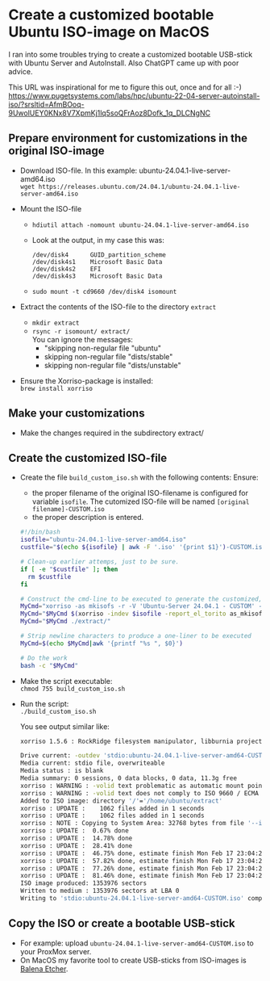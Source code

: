 # Create a customized bootable Ubuntu ISO-image on MacOS

I ran into some troubles trying to create a customized bootable USB-stick with Ubuntu Server and AutoInstall. Also ChatGPT came up with poor advice. 

This URL was inspirational for me to figure this out, once and for all :-)<br>
https://www.pugetsystems.com/labs/hpc/ubuntu-22-04-server-autoinstall-iso/?srsltid=AfmBOoq-9UwolUEY0KNx8V7XpmKj1lq5soQFrAoz8Dofk_1q_DLCNgNC

## Prepare environment for customizations in the original ISO-image
* Download ISO-file. In this example: ubuntu-24.04.1-live-server-amd64.iso<br>
  `wget https://releases.ubuntu.com/24.04.1/ubuntu-24.04.1-live-server-amd64.iso`

* Mount the ISO-file<br>
  - `hdiutil attach -nomount ubuntu-24.04.1-live-server-amd64.iso`
  - Look at the output, in my case this was:<br>

    ```
    /dev/disk4     	GUID_partition_scheme      
    /dev/disk4s1    Microsoft Basic Data      
    /dev/disk4s2    EFI               
    /dev/disk4s3    Microsoft Basic Data  
    ```
  - `sudo mount -t cd9660 /dev/disk4 isomount`

* Extract the contents of the ISO-file to the directory `extract`<br>
  - `mkdir extract`
  - `rsync -r isomount/ extract/`<br>
      You can ignore the messages:<br>
      - "skipping non-regular file "ubuntu"
      - skipping non-regular file "dists/stable"
      - skipping non-regular file "dists/unstable"

* Ensure the Xorriso-package is installed:<br>
  `brew install xorriso`

## Make your customizations
* Make the changes required in the subdirectory extract/

## Create the customized ISO-file

* Create the file `build_custom_iso.sh` with the following contents:
  Ensure:

  *  the proper filename of the original ISO-filename is configured for variable `isofile`. The cutomized ISO-file will be named `[original filename]-CUSTOM.iso`
  *  the proper description is entered.

  ```bash
  #!/bin/bash
  isofile="ubuntu-24.04.1-live-server-amd64.iso"
  custfile="$(echo ${isofile} | awk -F '.iso' '{print $1}')-CUSTOM.iso"
  
  # Clean-up earlier attemps, just to be sure.
  if [ -e "$custfile" ]; then
    rm $custfile
  fi
  
  # Construct the cmd-line to be executed to generate the customized, bootable ISO-file
  MyCmd="xorriso -as mkisofs -r -V 'Ubuntu-Server 24.04.1 - CUSTOM' -o $custfile"
  MyCmd="$MyCmd $(xorriso -indev $isofile -report_el_torito as_mkisofs 2>/dev/null | grep -v "\-V")"
  MyCmd="$MyCmd ./extract/"
  
  # Strip newline characters to produce a one-liner to be executed 
  MyCmd=$(echo $MyCmd|awk '{printf "%s ", $0}')
  
  # Do the work
  bash -c "$MyCmd"
  ```

* Make the script executable:<br>
  `chmod 755 build_custom_iso.sh`

* Run the script:<br>
  `./build_custom_iso.sh`

  You see output similar like:<br>
  ```bash
  xorriso 1.5.6 : RockRidge filesystem manipulator, libburnia project.
  
  Drive current: -outdev 'stdio:ubuntu-24.04.1-live-server-amd64-CUSTOM.iso'
  Media current: stdio file, overwriteable
  Media status : is blank
  Media summary: 0 sessions, 0 data blocks, 0 data, 11.3g free
  xorriso : WARNING : -volid text problematic as automatic mount point name
  xorriso : WARNING : -volid text does not comply to ISO 9660 / ECMA 119 rules
  Added to ISO image: directory '/'='/home/ubuntu/extract'
  xorriso : UPDATE :    1062 files added in 1 seconds
  xorriso : UPDATE :    1062 files added in 1 seconds
  xorriso : NOTE : Copying to System Area: 32768 bytes from file '--interval:local_fs:0s-15s:zero_mbrpt,zero_gpt:ubuntu-24.04.1-live-server-amd64.iso'
  xorriso : UPDATE :  0.67% done
  xorriso : UPDATE :  14.78% done
  xorriso : UPDATE :  28.41% done
  xorriso : UPDATE :  46.75% done, estimate finish Mon Feb 17 23:04:21 2025
  xorriso : UPDATE :  57.82% done, estimate finish Mon Feb 17 23:04:21 2025
  xorriso : UPDATE :  77.26% done, estimate finish Mon Feb 17 23:04:21 2025
  xorriso : UPDATE :  81.46% done, estimate finish Mon Feb 17 23:04:22 2025
  ISO image produced: 1353976 sectors
  Written to medium : 1353976 sectors at LBA 0
  Writing to 'stdio:ubuntu-24.04.1-live-server-amd64-CUSTOM.iso' completed successfully.
  ```

## Copy the ISO or create a bootable USB-stick

* For example: upload `ubuntu-24.04.1-live-server-amd64-CUSTOM.iso` to your ProxMox server.
* On MacOS my favorite tool to create USB-sticks from ISO-images is [Balena Etcher](https://etcher.balena.io/).
